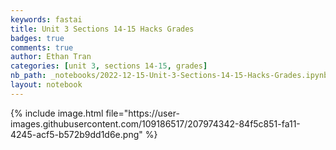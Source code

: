 ```yaml
---
keywords: fastai
title: Unit 3 Sections 14-15 Hacks Grades
badges: true
comments: true
author: Ethan Tran
categories: [unit 3, sections 14-15, grades]
nb_path: _notebooks/2022-12-15-Unit-3-Sections-14-15-Hacks-Grades.ipynb
layout: notebook
---
```


<!--
#################################################
### THIS FILE WAS AUTOGENERATED! DO NOT EDIT! ###
#################################################
# file to edit: _notebooks/2022-12-15-Unit-3-Sections-14-15-Hacks-Grades.ipynb
-->

<div class="container" id="notebook-container">
        
<div class="cell border-box-sizing text_cell rendered"><div class="inner_cell">
<div class="text_cell_render border-box-sizing rendered_html">
<html>
{% include image.html file="https://user-images.githubusercontent.com/109186517/207974342-84f5c851-fa11-4245-acf5-b572b9dd1d6e.png" %}
</html>
</div>
</div>
</div>
</div>
 

